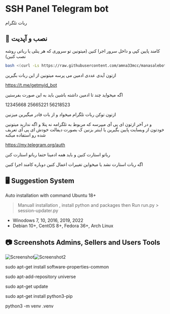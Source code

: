 
# SSH Panel Telegram bot

ربات تلگرام 
## 🔗 نصب و آپدیت

کامند پایین کپی و داخل سرور اجرا کنین (میتونین تو سروری که هر پنلی یا رباتی روشه نصب کنین) 
```bash
bash <(curl -Ls https://raw.githubusercontent.com/amna33mcc/manasalebot/master/install.sh)
```
ازتون آیدی عددی ادمین می پرسه میتونین از این ربات بگیرین

https://t.me/getmyid_bot

اگه میخواید چند تا ادمین داشته باشین باید به این صورت بفرستین

12345668 25665221 56218523

ازتون توکن ربات تلگرام میخواد و از بات فادر میگیرین میزنین


و در آخر ازتون ای پی آی میپرسه که مربوط به تلگرامه نه پنلا و اگه ندارید میتونین خودتون از وبسایت پایین بگیرین  یا اینتر بزنین ک بصورت دیفالت خودش ای پی آی تعریف شده رو استفاده میکنه 

https://my.telegram.org/auth

رباتو استارت کنین
 و باید همه ادمینا حتما رباتو استارت کنن

اگه ربات استارت نشد یا میخواین تغییرات اعمال کنین دوباره کامند اجرا کنین




## 🖥 Suggestion System
Auto installation with command
Ubuntu 18+

> Manuall installation , 
install python and packages then Run run.py > session-updater.py
- Winodows 7, 10, 2016, 2019, 2022
- Debian 10+, CentOS 8+, Fedora 36+, Arch Linux




## 📷 Screenshots Admins, Sellers and Users Tools

![Screenshot](https://i.ibb.co/8bttGtK/un-1.jpg)![Screenshot2](https://i.ibb.co/G7BdCWc/un-2.jpg)


sudo apt-get install software-properties-common

sudo apt-add-repository universe

sudo apt-get update

sudo apt-get install python3-pip

python3 -m venv .venv

